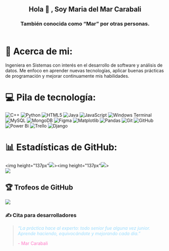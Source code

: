 <h2 align="center"> Hola 👋 , Soy Maria del Mar Carabali<br/></h2> 
<h3 align="center">También conocida como “Mar” por otras personas.
 <br> <br>

# 💫 Acerca de mi:
Ingeniera en Sistemas con interés en el desarrollo de software y análisis de datos. Me enfoco en aprender nuevas tecnologías, aplicar buenas prácticas de programación y mejorar continuamente mis habilidades.


# 💻 Pila de tecnología:
![C++](https://img.shields.io/badge/c++-%2300599C.svg?style=for-the-badge&logo=c%2B%2B&logoColor=white) ![Python](https://img.shields.io/badge/python-3670A0?style=for-the-badge&logo=python&logoColor=ffdd54) ![HTML5](https://img.shields.io/badge/html5-%23E34F26.svg?style=for-the-badge&logo=html5&logoColor=white) ![Java](https://img.shields.io/badge/java-%23ED8B00.svg?style=for-the-badge&logo=openjdk&logoColor=white) ![JavaScript](https://img.shields.io/badge/javascript-%23323330.svg?style=for-the-badge&logo=javascript&logoColor=%23F7DF1E) ![Windows Terminal](https://img.shields.io/badge/Windows%20Terminal-%234D4D4D.svg?style=for-the-badge&logo=windows-terminal&logoColor=white) ![MySQL](https://img.shields.io/badge/mysql-4479A1.svg?style=for-the-badge&logo=mysql&logoColor=white) ![MongoDB](https://img.shields.io/badge/MongoDB-%234ea94b.svg?style=for-the-badge&logo=mongodb&logoColor=white) ![Figma](https://img.shields.io/badge/figma-%23F24E1E.svg?style=for-the-badge&logo=figma&logoColor=white) ![Matplotlib](https://img.shields.io/badge/Matplotlib-%23ffffff.svg?style=for-the-badge&logo=Matplotlib&logoColor=black) ![Pandas](https://img.shields.io/badge/pandas-%23150458.svg?style=for-the-badge&logo=pandas&logoColor=white) ![Git](https://img.shields.io/badge/git-%23F05033.svg?style=for-the-badge&logo=git&logoColor=white) ![GitHub](https://img.shields.io/badge/github-%23121011.svg?style=for-the-badge&logo=github&logoColor=white) ![Power Bi](https://img.shields.io/badge/power_bi-F2C811?style=for-the-badge&logo=powerbi&logoColor=black) ![Trello](https://img.shields.io/badge/Trello-%23026AA7.svg?style=for-the-badge&logo=Trello&logoColor=white) ![Django](https://img.shields.io/badge/django-%23092E20.svg?style=for-the-badge&logo=django&logoColor=white) 
# 📊 Estadísticas de GitHub:
<img height="137px"![](https://github-readme-stats.vercel.app/api?username=Mar-Carabali&theme=rose_pine&hide_border=false&include_all_commits=false&count_private=false)><img height="137px"![](https://github-readme-stats.vercel.app/api/top-langs/?username=Mar-Carabali&theme=rose_pine&hide_border=false&include_all_commits=false&count_private=false&layout=compact)><br/>
![](https://nirzak-streak-stats.vercel.app/?user=Mar-Carabali&theme=rose_pine&hide_border=false)<br/>


## 🏆 Trofeos de GitHub
![](https://github-profile-trophy.vercel.app/?username=Mar-Carabali&theme=rose_pine&no-frame=false&no-bg=true&margin-w=4)

<!-- Proudly created with GPRM ( https://gprm.itsvg.in ) -->

### ✍️ Cita para desarrolladores

<blockquote>
  <p style="font-style: italic; color: #9cdcfe;">
    “La práctica hace al experto: todo senior fue alguna vez junior. Aprende haciendo, equivocándote y mejorando cada día.”
  </p>
  <footer style="color: #ff79c6;">- Mar Carabali</footer>
</blockquote>

<!-- Proudly created with GPRM ( https://gprm.itsvg.in ) -->
